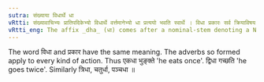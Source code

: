 ```yaml
---
sutra: संख्याया विधार्थे धा
vRtti: संख्यावाचिभ्यः प्रातिपदिकेभ्यो विधार्थे वर्त्तमानेभ्यो धा प्रत्ययो भवति स्वार्थे । विधा प्रकारः सर्व क्रियाविषय एव गृह्यते । क्रियाप्रकारे वर्त्तमानायाः संख्याया धा प्रत्ययः ॥
vRtti_eng: The affix _dha_ (धा) comes after a nominal-stem denoting a Numeral, when it means the mode or manner of an action.
---
```

The word विधा and प्रकार have the same meaning. The adverbs so formed apply to every kind of action. Thus एकधा भुङ्क्ते 'he eats once'. द्विधा गच्छति 'he goes twice'. Similarly त्रिधा, चतुर्धा, पञ्चधा ॥
